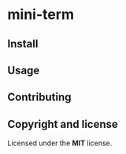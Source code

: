 mini-term
=========

## Install

## Usage

## Contributing

## Copyright and license
Licensed under the **MIT** license.



